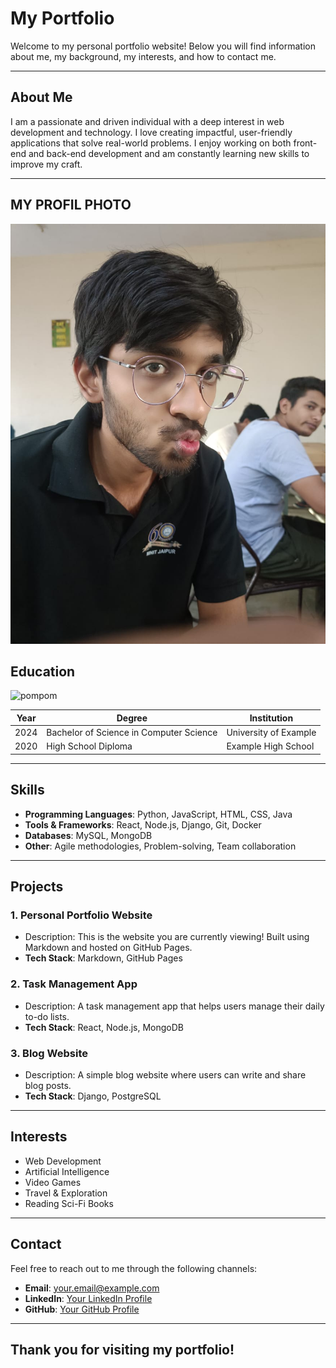 # My Portfolio

Welcome to my personal portfolio website! Below you will find information about me, my background, my interests, and how to contact me.

---
 
## About Me

I am a passionate and driven individual with a deep interest in web development and technology. I love creating impactful, user-friendly applications that solve real-world problems. I enjoy working on both front-end and back-end development and am constantly learning new skills to improve my craft.

---
## MY PROFIL PHOTO
![photo](/asset/me.jpg)
## Education

![pompom](https://www.youtube.com/watch?v=YQHsXMglC9A&ab_channel=AdeleVEVO)

| Year       | Degree                             | Institution                  |
|------------|------------------------------------|------------------------------|
| 2024       | Bachelor of Science in Computer Science | University of Example        |
| 2020       | High School Diploma                | Example High School          |

---

## Skills

- **Programming Languages**: Python, JavaScript, HTML, CSS, Java
- **Tools & Frameworks**: React, Node.js, Django, Git, Docker
- **Databases**: MySQL, MongoDB
- **Other**: Agile methodologies, Problem-solving, Team collaboration

---

## Projects

### 1. **Personal Portfolio Website**
   - Description: This is the website you are currently viewing! Built using Markdown and hosted on GitHub Pages.
   - **Tech Stack**: Markdown, GitHub Pages

### 2. **Task Management App**
   - Description: A task management app that helps users manage their daily to-do lists.
   - **Tech Stack**: React, Node.js, MongoDB

### 3. **Blog Website**
   - Description: A simple blog website where users can write and share blog posts.
   - **Tech Stack**: Django, PostgreSQL

---

## Interests

- Web Development
- Artificial Intelligence
- Video Games
- Travel & Exploration
- Reading Sci-Fi Books

---

## Contact

Feel free to reach out to me through the following channels:

- **Email**: [your.email@example.com](mailto:your.email@example.com)
- **LinkedIn**: [Your LinkedIn Profile](https://www.linkedin.com/in/yourprofile/)
- **GitHub**: [Your GitHub Profile](https://github.com/yourusername)

---

## Thank you for visiting my portfolio!
